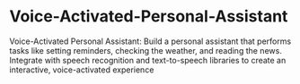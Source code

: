 # Voice-Activated-Personal-Assistant
Voice-Activated Personal Assistant: Build a personal assistant that performs tasks like setting 
reminders, checking the weather, and reading the news. Integrate with speech recognition and 
text-to-speech libraries to create an interactive, voice-activated experience
